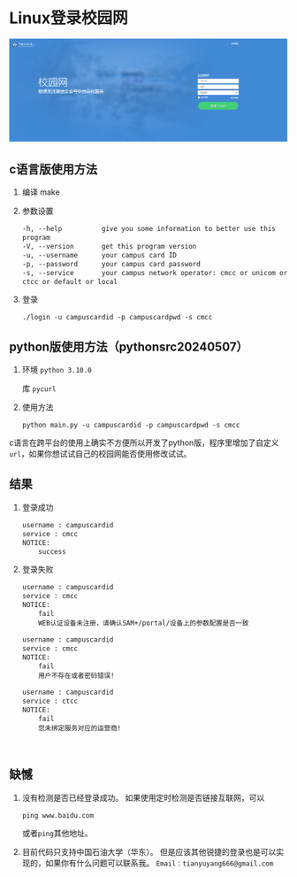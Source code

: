 # Linux登录校园网

![校园网登录界面](校园网登录界面.png)

## c语言版使用方法

1. 编译 make

2. 参数设置

       -h, --help          give you some information to better use this program
       -V, --version       get this program version
       -u, --username      your campus card ID
       -p, --password      your campus card password
       -s, --service       your campus network operator: cmcc or unicom or ctcc or default or local

3. 登录

   ```
   ./login -u campuscardid -p campuscardpwd -s cmcc
   ```

## python版使用方法（pythonsrc20240507）

1. 环境
   `python 3.10.0`

   库
   `pycurl`

2. 使用方法

   ```
   python main.py -u campuscardid -p campuscardpwd -s cmcc
   ```

​	c语言在跨平台的使用上确实不方便所以开发了python版，程序里增加了自定义`url`，如果你想试试自己的校园网能否使用修改试试。

## 结果

1. 登录成功

   ```
   username : campuscardid
   service : cmcc
   NOTICE:
       success
   ```

2. 登录失败 

   ```
   username : campuscardid
   service : cmcc
   NOTICE:
       fail
       WEB认证设备未注册，请确认SAM+/portal/设备上的参数配置是否一致
   ```

   ```
   username : campuscardid
   service : cmcc
   NOTICE:
       fail
       用户不存在或者密码错误!
   ```

   ```
   username : campuscardid
   service : ctcc
   NOTICE:
       fail
       您未绑定服务对应的运营商!
   ```

​	

## 缺憾

1. 没有检测是否已经登录成功。
   如果使用定时检测是否链接互联网，可以

   ```
   ping www.baidu.com
   ```

   或者`ping`其他地址。

2. 目前代码只支持中国石油大学（华东）。
   但是应该其他锐捷的登录也是可以实现的，如果你有什么问题可以联系我。
   `Email：tianyuyang666@gmail.com`


